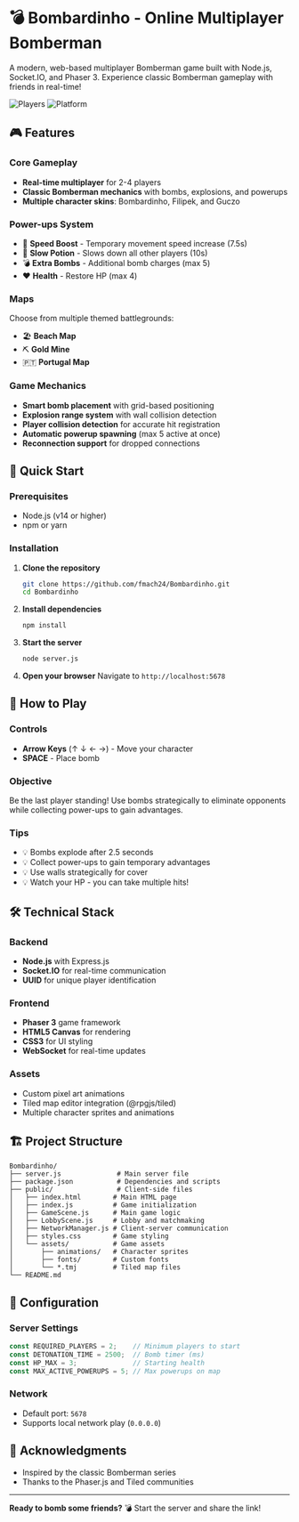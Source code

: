 # 💣 Bombardinho - Online Multiplayer Bomberman

A modern, web-based multiplayer Bomberman game built with Node.js, Socket.IO, and Phaser 3. Experience classic Bomberman gameplay with friends in real-time!

![Players](https://img.shields.io/badge/Players-2--4-blue)
![Platform](https://img.shields.io/badge/Platform-Web-orange)

## 🎮 Features

### Core Gameplay
- **Real-time multiplayer** for 2-4 players
- **Classic Bomberman mechanics** with bombs, explosions, and powerups
- **Multiple character skins**: Bombardinho, Filipek, and Guczo

### Power-ups System
- 🏃 **Speed Boost** - Temporary movement speed increase (7.5s)
- 🐌 **Slow Potion** - Slows down all other players (10s)
- 💣 **Extra Bombs** - Additional bomb charges (max 5)
- ❤️ **Health** - Restore HP (max 4)

### Maps
Choose from multiple themed battlegrounds:
- 🏖️ **Beach Map**
- ⛏️ **Gold Mine**
- 🇵🇹 **Portugal Map**

### Game Mechanics
- **Smart bomb placement** with grid-based positioning
- **Explosion range system** with wall collision detection
- **Player collision detection** for accurate hit registration
- **Automatic powerup spawning** (max 5 active at once)
- **Reconnection support** for dropped connections

## 🚀 Quick Start

### Prerequisites
- Node.js (v14 or higher)
- npm or yarn

### Installation

1. **Clone the repository**
   ```bash
   git clone https://github.com/fmach24/Bombardinho.git
   cd Bombardinho
   ```

2. **Install dependencies**
   ```bash
   npm install
   ```

3. **Start the server**
   ```bash
   node server.js
   ```

4. **Open your browser**
   Navigate to `http://localhost:5678`

## 🎯 How to Play

### Controls
- **Arrow Keys** (↑ ↓ ← →) - Move your character
- **SPACE** - Place bomb

### Objective
Be the last player standing! Use bombs strategically to eliminate opponents while collecting power-ups to gain advantages.

### Tips
- 💡 Bombs explode after 2.5 seconds
- 💡 Collect power-ups to gain temporary advantages
- 💡 Use walls strategically for cover
- 💡 Watch your HP - you can take multiple hits!

## 🛠️ Technical Stack

### Backend
- **Node.js** with Express.js
- **Socket.IO** for real-time communication
- **UUID** for unique player identification

### Frontend
- **Phaser 3** game framework
- **HTML5 Canvas** for rendering
- **CSS3** for UI styling
- **WebSocket** for real-time updates

### Assets
- Custom pixel art animations
- Tiled map editor integration (@rpgjs/tiled)
- Multiple character sprites and animations

## 🏗️ Project Structure

```
Bombardinho/
├── server.js              # Main server file
├── package.json           # Dependencies and scripts
├── public/                # Client-side files
│   ├── index.html        # Main HTML page
│   ├── index.js          # Game initialization
│   ├── GameScene.js      # Main game logic
│   ├── LobbyScene.js     # Lobby and matchmaking
│   ├── NetworkManager.js # Client-server communication
│   ├── styles.css        # Game styling
│   └── assets/           # Game assets
│       ├── animations/   # Character sprites
│       ├── fonts/        # Custom fonts
│       └── *.tmj         # Tiled map files
└── README.md
```

## 🔧 Configuration

### Server Settings
```javascript
const REQUIRED_PLAYERS = 2;    // Minimum players to start
const DETONATION_TIME = 2500;  // Bomb timer (ms)
const HP_MAX = 3;              // Starting health
const MAX_ACTIVE_POWERUPS = 5; // Max powerups on map
```

### Network
- Default port: `5678`
- Supports local network play (`0.0.0.0`)

## 🎉 Acknowledgments

- Inspired by the classic Bomberman series
- Thanks to the Phaser.js and Tiled communities

---

**Ready to bomb some friends?** 💣 Start the server and share the link!
